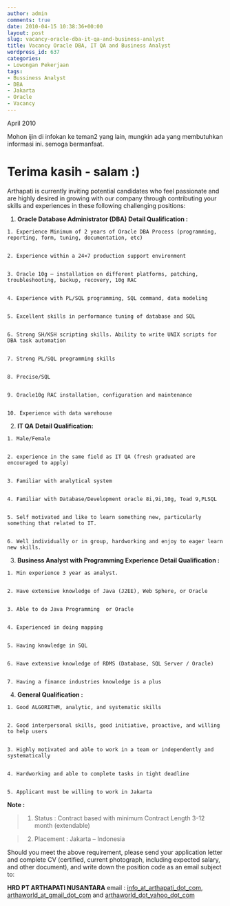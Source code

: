 ```yaml
---
author: admin
comments: true
date: 2010-04-15 10:38:36+00:00
layout: post
slug: vacancy-oracle-dba-it-qa-and-business-analyst
title: Vacancy Oracle DBA, IT QA and Business Analyst
wordpress_id: 637
categories:
- Lowongan Pekerjaan
tags:
- Bussiness Analyst
- DBA
- Jakarta
- Oracle
- Vacancy
---
```


April 2010

Mohon ijin di infokan ke teman2 yang lain, mungkin ada yang membutuhkan informasi ini. semoga bermanfaat. 

Terima kasih - salam  :) 
======================

Arthapati is currently inviting potential candidates who feel passionate and are highly desired in growing with our company  through contributing your skills and experiences in these following challenging positions:




  1. **Oracle Database Administrator (DBA)**
**Detail Qualification :**


    1. Experience Minimum of 2 years of Oracle DBA Process (programming, reporting, form, tuning, documentation, etc)


    2. Experience within a 24×7 production support environment


    3. Oracle 10g – installation on different platforms, patching, troubleshooting, backup, recovery, 10g RAC


    4. Experience with PL/SQL programming, SQL command, data modeling


    5. Excellent skills in performance tuning of database and SQL


    6. Strong SH/KSH scripting skills. Ability to write UNIX scripts for DBA task automation


    7. Strong PL/SQL programming skills


    8. Precise/SQL


    9. Oracle10g RAC installation, configuration and maintenance


    10. Experience with data warehouse





  2. **IT QA**
**Detail Qualification:**


    1. Male/Female


    2. experience in the same field as IT QA (fresh graduated are encouraged to apply)


    3. Familiar with analytical system


    4. Familiar with Database/Development oracle 8i,9i,10g, Toad 9,PLSQL


    5. Self motivated and like to learn something new, particularly something that related to IT.


    6. Well individually or in group, hardworking and enjoy to eager learn new skills.





  3. **Business Analyst with Programming Experience**
**Detail Qualification :**


    1. Min experience 3 year as analyst.  


    2. Have extensive knowledge of Java (J2EE), Web Sphere, or Oracle


    3. Able to do Java Programming  or Oracle


    4. Experienced in doing mapping  


    5. Having knowledge in SQL


    6. Have extensive knowledge of RDMS (Database, SQL Server / Oracle)  


    7. Having a finance industries knowledge is a plus






  4. **General Qualification :**


    1. Good ALGORITHM, analytic, and systematic skills 


    2. Good interpersonal skills, good initiative, proactive, and willing to help users


    3. Highly motivated and able to work in a team or independently and systematically


    4. Hardworking and able to complete tasks in tight deadline


    5. Applicant must be willing to work in Jakarta







> 
**Note :**

> 
> 

>   1. Status : Contract based with minimum Contract Length 3-12 month (extendable)
> 

>   2. Placement : Jakarta – Indonesia
> 





Should you meet the above requirement, please send your application letter and complete CV (certified, current photograph, including expected salary, and other document), and write down the position code as an email subject to:

**HRD PT ARTHAPATI NUSANTARA**
email : [info_at_arthapati_dot_com](mailto:info@arthapati.com;), [arthaworld_at_gmail_dot_com](mailto:arthaworld@gmail.com) and [arthaworld_dot_yahoo_dot_com
](mailtto:arthaworld@yahoo.com)


